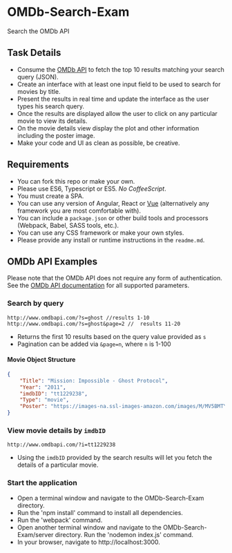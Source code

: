 # OMDb-Search-Exam
Search the OMDb API

## Task Details
- Consume the [OMDb API](http://www.omdbapi.com/) to fetch the top 10 results matching your search query (JSON).
- Create an interface with at least one input field to be used to search for movies by title.
- Present the results in real time and update the interface as the user types his search query.
- Once the results are displayed allow the user to click on any particular movie to view its details.
- On the movie details view display the plot and other information including the poster image.
- Make your code and UI as clean as possible, be creative.

## Requirements
- You can fork this repo or make your own.
- Please use ES6, Typescript or ES5. *No CoffeeScript*.
- You must create a SPA.
- You can use any version of Angular, React or [Vue](https://vuejs.org/) (alternatively any framework you are most comfortable with).
- You can include a `package.json` or other build tools and processors (Webpack, Babel, SASS tools, etc.).
- You can use any CSS framework or make your own styles.
- Please provide any install or runtime instructions in the `readme.md`.

## OMDb API Examples
Please note that the OMDb API does not require any form of authentication. See the [OMDb API documentation](http://www.omdbapi.com/#parameters) for all supported parameters.

### Search by query

```
http://www.omdbapi.com/?s=ghost //results 1-10
http://www.omdbapi.com/?s=ghost&page=2 //  results 11-20
```
- Returns the first 10 results based on the query value provided as `s`
- Pagination can be added via `&page=n`, where `n` is 1-100

#### Movie Object Structure
```json
{
    "Title": "Mission: Impossible - Ghost Protocol",
    "Year": "2011",
    "imdbID": "tt1229238",
    "Type": "movie",
    "Poster": "https://images-na.ssl-images-amazon.com/images/M/MV5BMTY4MTUxMjQ5OV5BMl5BanBnXkFtZTcwNTUyMzg5Ng@@._V1_SX300.jpg"
}
```

### View movie details by `imdbID`
```
http://www.omdbapi.com/?i=tt1229238
```
- Using the `imdbID` provided by the search results will let you fetch the details of a particular movie.


### Start the application
- Open a terminal window and navigate to the OMDb-Search-Exam directory. 
- Run the 'npm install' command to install all dependencies.
- Run the 'webpack' command.
- Open another terminal window and navigate to the OMDb-Search-Exam/server directory. Run the 'nodemon index.js' command.
- In your browser, navigate to http://localhost:3000.